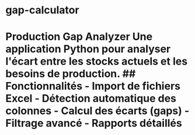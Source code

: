 # gap-calculator
# Production Gap Analyzer  Une application Python pour analyser l'écart entre les stocks actuels et les besoins de production.  ## Fonctionnalités - Import de fichiers Excel - Détection automatique des colonnes - Calcul des écarts (gaps) - Filtrage avancé - Rapports détaillés  
